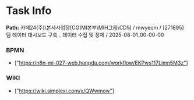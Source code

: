 # Task Info

**Path:** 카페24(주)\본사사업장\[CG]MI본부\MIH그룹\CD팀 / mwyeom / [271895] 팀 데이터 대시보드 구축 _ 데이터 수집 및 정제 / 2025-08-01_00-00-00

### BPMN
- ["https://n8n-mi-027-web.hanpda.com/workflow/EKPws117Limn5M3z"]

### WIKI
- ["https://wiki.simplexi.com/x/QWwmow"]

